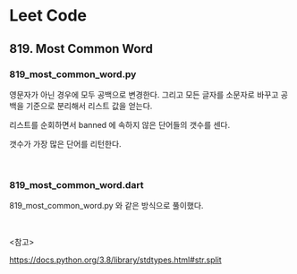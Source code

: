 # Leet Code

## 819. Most Common Word

### 819_most_common_word.py

영문자가 아닌 경우에 모두 공백으로 변경한다. 그리고 모든 글자를 소문자로 바꾸고 공백을 기준으로 분리해서 리스트 값을 얻는다.

리스트를 순회하면서 banned 에 속하지 않은 단어들의 갯수를 센다. 

갯수가 가장 많은 단어를 리턴한다.

<br>

### 819_most_common_word.dart

819_most_common_word.py 와 같은 방식으로 풀이했다.

<br>

<참고>

https://docs.python.org/3.8/library/stdtypes.html#str.split

